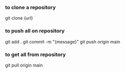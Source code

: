 ### to clone a repository
git clone {url}

### to push all on repository
git add .
git commit -m "{message}"
git push origin main

### to get all from repository
git pull origin main